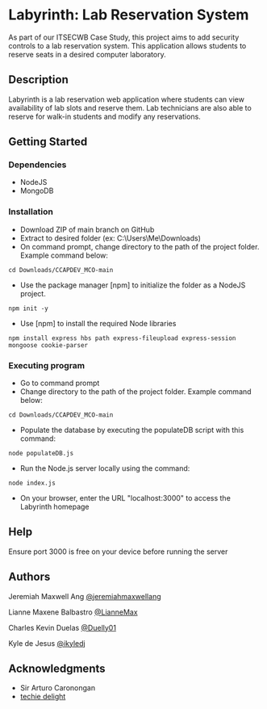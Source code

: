 # Labyrinth: Lab Reservation System
As part of our ITSECWB Case Study, this project aims to add security controls to a lab reservation system. 
This application allows students to reserve seats in a desired computer laboratory.

## Description
Labyrinth is a lab reservation web application where students can view availability of lab slots and reserve them. Lab technicians are also able to reserve for walk-in students and modify any reservations.

## Getting Started

### Dependencies

* NodeJS
* MongoDB

### Installation

* Download ZIP of main branch on GitHub
* Extract to desired folder (ex: C:\Users\Me\Downloads)
* On command prompt, change directory to the path of the project folder. Example command below:
```
cd Downloads/CCAPDEV_MCO-main
``` 

* Use the package manager [npm] to initialize the folder as a NodeJS project.

```
npm init -y
```

* Use [npm] to install the required Node libraries
```
npm install express hbs path express-fileupload express-session mongoose cookie-parser
```

### Executing program

* Go to command prompt
* Change directory to the path of the project folder. Example command below:
```
cd Downloads/CCAPDEV_MCO-main
```

* Populate the database by executing the populateDB script with this command:
```
node populateDB.js
```
* Run the Node.js server locally using the command:
```
node index.js
```
* On your browser, enter the URL "localhost:3000" to access the Labyrinth homepage

## Help

Ensure port 3000 is free on your device before running the server

## Authors
Jeremiah Maxwell Ang
[@jeremiahmaxwellang](https://github.com/jeremiahmaxwellang)

Lianne Maxene Balbastro
[@LianneMax](https://github.com/LianneMax)

Charles Kevin Duelas
[@Duelly01](https://github.com/Duelly01)

Kyle de Jesus
[@ikyledj](https://github.com/ikyledj)

## Acknowledgments
* Sir Arturo Caronongan
* [techie delight](https://www.techiedelight.com/generate-sha-256-hash-javascript/)
